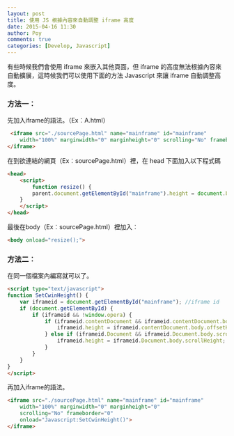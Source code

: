 ```yaml
---
layout: post
title: 使用 JS 根據內容來自動調整 iframe 高度
date: 2015-04-16 11:30
author: Poy
comments: true
categories: [Develop, Javascript]
---
```

有些時候我們會使用 iframe 來嵌入其他頁面，但 iframe 的高度無法根據內容來自動擴展，這時候我們可以使用下面的方法 Javascript 來讓 iframe 自動調整高度。
### 方法一︰
先加入iframe的語法。（Ex︰A.html）

```html
 <iframe src="./sourcePage.html" name="mainframe" id="mainframe"
	width="100%" marginwidth="0" marginheight="0" scrolling="No" frameborder="0">
</iframe> 
```

在到欲連結的網頁（Ex︰sourcePage.html）裡，在 head 下面加入以下程式碼

```html
<head>
    <script>
        function resize() {
        parent.document.getElementById("mainframe").height = document.body.scrollHeight; //將子頁面高度傳到父頁面框架
    }
    </script>
</head>
```

最後在body（Ex︰sourcePage.html）裡加入︰

```html
<body onload="resize();">
```

### 方法二︰
在同一個檔案內編寫就可以了。

```html
<script type="text/javascript">
function SetCwinHeight() {
    var iframeid = document.getElementById("mainframe"); //iframe id  
    if (document.getElementById) {
        if (iframeid && !window.opera) {
            if (iframeid.contentDocument && iframeid.contentDocument.body.offsetHeight) {
                iframeid.height = iframeid.contentDocument.body.offsetHeight;
            } else if (iframeid.Document && iframeid.Document.body.scrollHeight) {
                iframeid.height = iframeid.Document.body.scrollHeight;
            }
        }
    }
}
</script>
```

再加入iframe的語法。

```html
<iframe src="./sourcePage.html" name="mainframe" id="mainframe"
	width="100%" marginwidth="0" marginheight="0"
	scrolling="No" frameborder="0"
	onload="Javascript:SetCwinHeight()">
</iframe>
```